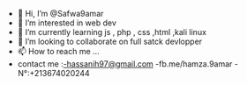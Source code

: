 - 👋 Hi, I’m @Safwa9amar
- 👀 I’m interested in web dev
- 🌱 I’m currently learning js , php , css ,html ,kali linux
- 💞️ I’m looking to collaborate on full satck devlopper
- 📫 How to reach me ...
- contact me :-hassanih97@gmail.com
              -fb.me/hamza.9amar
              -N°:+213674020244



<!---
Safwa9amar/Safwa9amar is a ✨ special ✨ repository because its `README.md` (this file) appears on your GitHub profile.
You can click the Preview link to take a look at Syour changes.
--->
